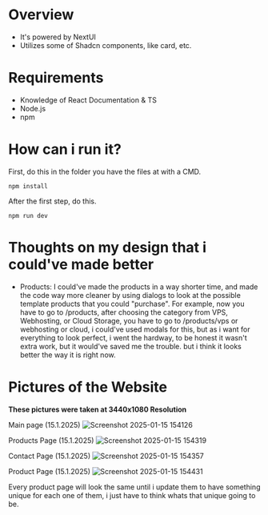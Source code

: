# Overview

- It's powered by NextUI
- Utilizes some of Shadcn components, like card, etc.

# Requirements

- Knowledge of React Documentation & TS
- Node.js
- npm

# How can i run it?

First, do this in the folder you have the files at with a CMD. 
```
npm install
```

After the first step, do this.
```
npm run dev
```

# Thoughts on my design that i could've made better


- Products: I could've made the products in a way shorter time, and made the code way more cleaner by using dialogs to look at the possible template products that you could "purchase". For example, now you have to go to /products, after choosing the category from VPS, Webhosting, or Cloud Storage, you have to go to /products/vps or webhosting or cloud, i could've used modals for this, but as i want for everything to look perfect, i went the hardway, to be honest it wasn't extra work, but it would've saved me the trouble. but i think it looks better the way it is right now.

# Pictures of the Website

**These pictures were taken at 3440x1080 Resolution**

Main page (15.1.2025)
![Screenshot 2025-01-15 154126](https://github.com/user-attachments/assets/e5bb6171-0f83-4f5a-a0e9-6caecf4e8cfe)

Products Page (15.1.2025)
![Screenshot 2025-01-15 154319](https://github.com/user-attachments/assets/d65e4a21-bc67-4421-95fc-fb036c284c52)

Contact Page (15.1.2025)
![Screenshot 2025-01-15 154357](https://github.com/user-attachments/assets/46335165-ff74-461d-baac-f615700435d6)

Product Page (15.1.2025)
![Screenshot 2025-01-15 154431](https://github.com/user-attachments/assets/2632130a-54f9-41e0-a75d-cc2b03865ac2)

Every product page will look the same until i update them to have something unique for each one of them, i just have to think whats that unique going to be.
